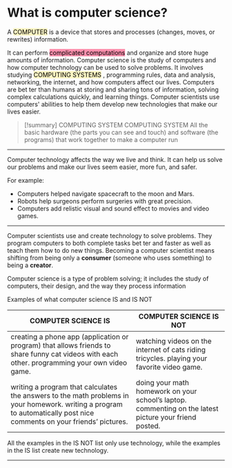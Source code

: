 # What is computer science?

A <mark style="background: #FFF3A3A6;">COMPUTER</mark> is a device that stores and processes (changes, moves, or rewrites) information.

It can perform <mark style="background: #FF5582A6;">complicated computations</mark> and organize and store huge amounts of information. Computer science is the study of computers and how computer technology can be used to solve problems. It involves studying <mark style="background: #FFF3A3A6;">COMPUTING SYSTEMS</mark> , programming rules, data and analysis, networking, the internet, and how computers affect our lives. Computers are bet ter than humans at storing and sharing tons of information, solving complex calculations quickly, and learning things. Computer scientists use computers' abilities to help them develop new technologies that make our lives easier.

> [!summary] COMPUTING SYSTEM
> COMPUTING SYSTEM
> All the basic hardware (the parts you can see and touch) and software (the programs) that work together to make a computer run

---
Computer technology affects the way we live and think. It can help us solve our problems and make our lives seem easier, more fun, and safer.

For example:
- Computers helped navigate spacecraft to the moon and Mars.
- Robots help surgeons perform surgeries with great precision.
- Computers add relistic visual and sound effect to movies and video games.
---
Computer scientists use and create technology to solve problems. They program computers to both complete tasks bet ter and faster as well as teach them how to do new things. Becoming a computer scientist means shifting from being only a **consumer** (someone who uses something) to being a **creator**.

Computer science is a type of problem solving; it includes the study of computers, their design, and the way they process information

Examples of what computer science IS and IS NOT

| COMPUTER SCIENCE IS                                                                                                                           | COMPUTER SCIENCE IS NOT                                                                     |
| --------------------------------------------------------------------------------------------------------------------------------------------- | ------------------------------------------------------------------------------------------- |
| creating a phone app (application or program) that allows friends to share funny cat videos with each other. programming your own video game. | watching videos on the internet of cats riding tricycles. playing your favorite video game. |
|writing a program that calculates the answers to the math problems in your homework. writing a program to automatically post nice comments on your friends’ pictures. |doing your math homework on your school’s laptop. commenting on the latest picture your friend posted.                                                                                                                                              |                                                                                             |

All the examples in the IS NOT list only use technology, while the examples in the IS list create new technology.

---
